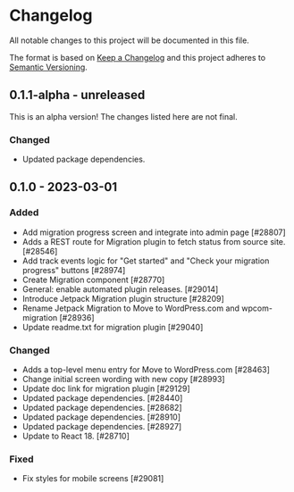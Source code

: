 # Changelog

All notable changes to this project will be documented in this file.

The format is based on [Keep a Changelog](https://keepachangelog.com/en/1.0.0/)
and this project adheres to [Semantic Versioning](https://semver.org/spec/v2.0.0.html).

## 0.1.1-alpha - unreleased

This is an alpha version! The changes listed here are not final.

### Changed
- Updated package dependencies.

## 0.1.0 - 2023-03-01
### Added
- Add migration progress screen and integrate into admin page [#28807]
- Adds a REST route for Migration plugin to fetch status from source site. [#28546]
- Add track events logic for "Get started" and "Check your migration progress" buttons [#28974]
- Create Migration component [#28770]
- General: enable automated plugin releases. [#29014]
- Introduce Jetpack Migration plugin structure [#28209]
- Rename Jetpack Migration to Move to WordPress.com and wpcom-migration [#28936]
- Update readme.txt for migration plugin [#29040]

### Changed
- Adds a top-level menu entry for Move to WordPress.com [#28463]
- Change initial screen wording with new copy [#28993]
- Update doc link for migration plugin [#29129]
- Updated package dependencies. [#28440]
- Updated package dependencies. [#28682]
- Updated package dependencies. [#28910]
- Updated package dependencies. [#28927]
- Update to React 18. [#28710]

### Fixed
- Fix styles for mobile screens [#29081]
